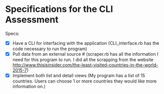 # Specifications for the CLI Assessment

Specs:
- [x] Have a CLI for interfacing with the application (CLI_interface.rb has the code necessary to run the program)
- [x] Pull data from an external source # (scraper.rb has all the information I need for this program to run. I did all the scrapping from the website http://www.thisisinsider.com/the-least-visited-countries-in-the-world-2015-7)
- [x] Implement both list and detail views (My program has a list of 15 countries. Users can choose 1 or more countries they would like more information on.)
